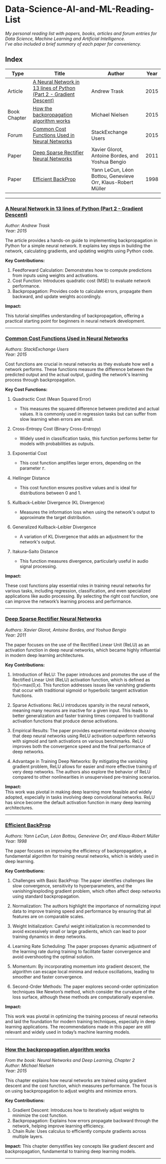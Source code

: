 # Data-Science-AI-and-ML-Reading-List
_My personal reading list with papers, books, articles and forum entries for Data Science, Machine Learning and Artificial Intelligence._  
_I've also included a brief summary of each paper for conveniency._  

## Index  

| Type       | Title         | Author | Year |
|------------|---------------|--------|------|
|Article |[A Neural Network in 13 lines of Python (Part 2 - Gradient Descent)](#a-neural-network-in-13-lines-of-python-part-2---gradient-descent) |Andrew Trask |2015 |  
|Book Chapter | [How the backpropagation algorithm works](how-the-backpropagation-algorithm-works) |Michael Nielsen | 2015|
|Forum | [Common Cost Functions Used in Neural Networks](#common-cost-functions-used-in-neural-networks) |StackExchange Users |2015|
|Paper |[Deep Sparse Rectifier Neural Networks](#deep-sparse-rectifier-neural-networks) |Xavier Glorot, Antoine Bordes, and Yoshua Bengio |2011|
|Paper |[Efficient BackProp](#efficient-backprop) |Yann LeCun, Léon Bottou, Genevieve Orr, Klaus-Robert Müller |1998|  

---

### [A Neural Network in 13 lines of Python (Part 2 - Gradient Descent)](https://iamtrask.github.io/2015/07/27/python-network-part2/)  
_Author: Andrew Trask_  
_Year: 2015_  

The article provides a hands-on guide to implementing backpropagation in Python for a simple neural network. It explains key steps in building the network, calculating gradients, and updating weights using Python code.  

**Key Contributions:**  

1. Feedforward Calculation: Demonstrates how to compute predictions from inputs using weights and activations.
2. Cost Function: Introduces quadratic cost (MSE) to evaluate network performance.
3. Backpropagation: Provides code to calculate errors, propagate them backward, and update weights accordingly.

**Impact:**  

This tutorial simplifies understanding of backpropagation, offering a practical starting point for beginners in neural network development.

---

### [Common Cost Functions Used in Neural Networks](https://stats.stackexchange.com/questions/154879/a-list-of-cost-functions-used-in-neural-networks-alongside-applications)  
_Authors: StackExchange Users_  
_Year: 2015_  

Cost functions are crucial in neural networks as they evaluate how well a network performs. These functions measure the difference between the predicted output and the actual output, guiding the network's learning process through backpropagation.  

**Key Cost Functions:**  

1. Quadractic Cost (Mean Squared Error)
    - This measures the squared difference between predicted and actual values. It is commonly used in regression tasks but can suffer from slow learning when errors are small.

2. Cross-Entropy Cost (Binary Cross-Entropy)
    - Widely used in classification tasks, this function performs better for models with probabilities as outputs.

3. Exponential Cost
    - This cost function amplifies larger errors, depending on the parameter 𝜏.
  
4. Hellinger Distance
    - This cost function ensures positive values and is ideal for distributions between 0 and 1.  

5. Kullback–Leibler Divergence (KL Divergence)  
    - Measures the information loss when using the network's output to approximate the target distribution.  

6. Generalized Kullback–Leibler Divergence
    - A variation of KL Divergence that adds an adjustment for the network's output.  

7. Itakura–Saito Distance
    - This function measures divergence, particularly useful in audio signal processing.
  
**Impact:**  

These cost functions play essential roles in training neural networks for various tasks, including regression, classification, and even specialized applications like audio processing. By selecting the right cost function, one can improve the network’s learning process and performance.

--- 

### [Deep Sparse Rectifier Neural Networks](https://proceedings.mlr.press/v15/glorot11a/glorot11a.pdf)
_Authors: Xavier Glorot, Antoine Bordes, and Yoshua Bengio_  
_Year: 2011_

The paper focuses on the use of the Rectified Linear Unit (ReLU) as an activation function in deep neural networks, which became highly influential in modern deep learning architectures.  

**Key Contributions:**  

1. Introduction of ReLU: The paper introduces and promotes the use of the Rectified Linear Unit (ReLU) activation function, which is defined as f(x)=max(0,x). This function addresses issues like vanishing gradients that occur with traditional sigmoid or hyperbolic tangent activation functions.

2. Sparse Activations: ReLU introduces sparsity in the neural network, meaning many neurons are inactive for a given input. This leads to better generalization and faster training times compared to traditional activation functions that produce dense activations.

3. Empirical Results: The paper provides experimental evidence showing that deep neural networks using ReLU activation outperform networks with sigmoid and tanh activations on various benchmarks. ReLU improves both the convergence speed and the final performance of deep networks.

4. Advantage in Training Deep Networks: By mitigating the vanishing gradient problem, ReLU allows for easier and more effective training of very deep networks. The authors also explore the behavior of ReLU compared to other nonlinearities in unsupervised pre-training scenarios.

**Impact:**  
This work was pivotal in making deep learning more feasible and widely adopted, especially in tasks involving deep convolutional networks. ReLU has since become the default activation function in many deep learning architectures.  

---

### [Efficient BackProp](https://yann.lecun.com/exdb/publis/pdf/lecun-98b.pdf)
_Authors: Yann LeCun, Léon Bottou, Genevieve Orr, and Klaus-Robert Müller_  
_Year: 1998_

The paper focuses on improving the efficiency of backpropagation, a fundamental algorithm for training neural networks, which is widely used in deep learning.

**Key Contributions:**  

1. Challenges with Basic BackProp: The paper identifies challenges like slow convergence, sensitivity to hyperparameters, and the vanishing/exploding gradient problem, which often affect deep networks using standard backpropagation.

2. Normalization: The authors highlight the importance of normalizing input data to improve training speed and performance by ensuring that all features are on comparable scales.

3. Weight Initialization: Careful weight initialization is recommended to avoid excessively small or large gradients, which can lead to poor training dynamics in deep networks.

4. Learning Rate Scheduling: The paper proposes dynamic adjustment of the learning rate during training to facilitate faster convergence and avoid overshooting the optimal solution.

5. Momentum: By incorporating momentum into gradient descent, the algorithm can escape local minima and reduce oscillations, leading to smoother and faster convergence.

6. Second-Order Methods: The paper explores second-order optimization techniques like Newton’s method, which consider the curvature of the loss surface, although these methods are computationally expensive.

**Impact:**  

This work was pivotal in optimizing the training process of neural networks and laid the foundation for modern training techniques, especially in deep learning applications. The recommendations made in this paper are still relevant and widely used in today’s machine learning models.  

---

### [How the backpropagation algorithm works](http://neuralnetworksanddeeplearning.com/chap2.html)  
_From the book: Neural Networks and Deep Learning, Chapter 2_  
_Author: Michael Nielsen_  
_Year: 2015_   

This chapter explains how neural networks are trained using gradient descent and the cost function, which measures performance. The focus is on using backpropagation to adjust weights and minimize errors.  

**Key Contributions:**  

1. Gradient Descent: Introduces how to iteratively adjust weights to minimize the cost function.
2. Backpropagation: Explains how errors propagate backward through the network, helping improve learning efficiency.
3. Chain Rule: Uses calculus to efficiently compute gradients across multiple layers.

**Impact:** This chapter demystifies key concepts like gradient descent and backpropagation, fundamental to training deep learning models.  

---

